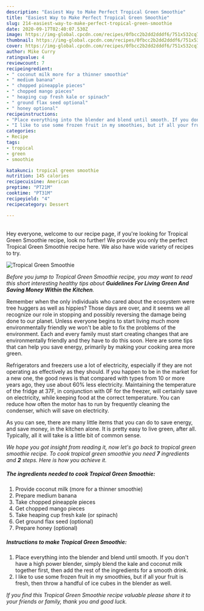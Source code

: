 ```yaml
---
description: "Easiest Way to Make Perfect Tropical Green Smoothie"
title: "Easiest Way to Make Perfect Tropical Green Smoothie"
slug: 214-easiest-way-to-make-perfect-tropical-green-smoothie
date: 2020-09-17T02:40:07.530Z
image: https://img-global.cpcdn.com/recipes/0fbcc2b2dd2dddf6/751x532cq70/tropical-green-smoothie-recipe-main-photo.jpg
thumbnail: https://img-global.cpcdn.com/recipes/0fbcc2b2dd2dddf6/751x532cq70/tropical-green-smoothie-recipe-main-photo.jpg
cover: https://img-global.cpcdn.com/recipes/0fbcc2b2dd2dddf6/751x532cq70/tropical-green-smoothie-recipe-main-photo.jpg
author: Mike Curry
ratingvalue: 4
reviewcount: 7
recipeingredient:
- " coconut milk more for a thinner smoothie"
- " medium banana"
- " chopped pineapple pieces"
- " chopped mango pieces"
- " heaping cup fresh kale or spinach"
- " ground flax seed optional"
- " honey optional"
recipeinstructions:
- "Place everything into the blender and blend until smooth. If you don&#39;t have a high power blender, simply blend the kale and coconut milk together first, then add the rest of the ingredients for a smooth drink."
- "I like to use some frozen fruit in my smoothies, but if all your fruit is fresh, then throw a handful of ice cubes in the blender as well."
categories:
- Recipe
tags:
- tropical
- green
- smoothie

katakunci: tropical green smoothie 
nutrition: 145 calories
recipecuisine: American
preptime: "PT21M"
cooktime: "PT31M"
recipeyield: "4"
recipecategory: Dessert

---
```

<br>
Hey everyone, welcome to our recipe page, if you're looking for Tropical Green Smoothie recipe, look no further! We provide you only the perfect Tropical Green Smoothie recipe here. We also have wide variety of recipes to try.
<br>


![Tropical Green Smoothie](https://img-global.cpcdn.com/recipes/0fbcc2b2dd2dddf6/751x532cq70/tropical-green-smoothie-recipe-main-photo.jpg)

<i>Before you jump to Tropical Green Smoothie recipe, you may want to read this short interesting healthy tips about 
<strong>Guidelines For Living Green And Saving Money Within the Kitchen</strong>.</i>
</br>

Remember when the only individuals who cared about the ecosystem were tree huggers as well as hippies? Those days are over, and it seems we all recognize our role in stopping and possibly reversing the damage being done to our planet. Unless everyone begins to start living much more environmentally friendly we won't be able to fix the problems of the environment. Each and every family must start creating changes that are environmentally friendly and they have to do this soon. Here are some tips that can help you save energy, primarily by making your cooking area more green.

Refrigerators and freezers use a lot of electricity, especially if they are not operating as effectively as they should. If you happen to be in the market for a new one, the good news is that compared with types from 10 or more years ago, they use about 60% less electricity. Maintaining the temperature of the fridge at 37F, in conjunction with 0F for the freezer, will certainly save on electricity, while keeping food at the correct temperature. You can reduce how often the motor has to run by frequently cleaning the condenser, which will save on electricity.

As you can see, there are many little items that you can do to save energy, and save money, in the kitchen alone. It is pretty easy to live green, after all. Typically, all it will take is a little bit of common sense.


<i>We hope you got insight from reading it, now let's go back to tropical green smoothie recipe. To cook tropical green smoothie you need <strong>7</strong> ingredients and <strong>2</strong> steps. Here is how you achieve it.
</i>

##### The ingredients needed to cook Tropical Green Smoothie:

1. Provide  coconut milk (more for a thinner smoothie)
1. Prepare  medium banana
1. Take  chopped pineapple pieces
1. Get  chopped mango pieces
1. Take  heaping cup fresh kale (or spinach)
1. Get  ground flax seed (optional)
1. Prepare  honey (optional)


##### Instructions to make Tropical Green Smoothie:

1. Place everything into the blender and blend until smooth. If you don&#39;t have a high power blender, simply blend the kale and coconut milk together first, then add the rest of the ingredients for a smooth drink.
1. I like to use some frozen fruit in my smoothies, but if all your fruit is fresh, then throw a handful of ice cubes in the blender as well.


<i>If you find this Tropical Green Smoothie recipe valuable please share it to your friends or family, thank you and good luck.</i>
